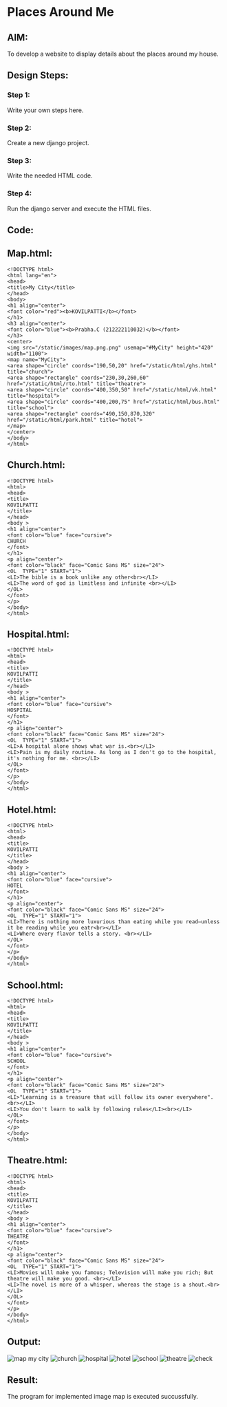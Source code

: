 # Places Around Me
## AIM:
To develop a website to display details about the places around my house.

## Design Steps:

### Step 1:
Write your own steps here.
### Step 2:
Create a new django project.
### Step 3:
Write the needed HTML code.
### Step 4:
Run the django server and execute the HTML files.

## Code:

## Map.html:
```
<!DOCTYPE html>
<html lang="en">
<head>
<title>My City</title>
</head>
<body>
<h1 align="center">
<font color="red"><b>KOVILPATTI</b></font>
</h1>
<h3 align="center">
<font color="blue"><b>Prabha.C (212222110032)</b></font>
</h3>
<center>
<img src="/static/images/map.png.png" usemap="#MyCity" height="420" width="1100">
<map name="MyCity">
<area shape="circle" coords="190,50,20" href="/static/html/ghs.html" title="church">
<area shape="rectangle" coords="230,30,260,60" href="/static/html/rto.html" title="theatre">
<area shape="circle" coords="400,350,50" href="/static/html/vk.html" title="hospital">
<area shape="circle" coords="400,200,75" href="/static/html/bus.html" title="school">
<area shape="rectangle" coords="490,150,870,320" href="/static/html/park.html" title="hotel">
</map>
</center>
</body>
</html>
```

## Church.html:
```
<!DOCTYPE html>
<html>
<head>
<title>
KOVILPATTI
</title>
</head>
<body >
<h1 align="center">
<font color="blue" face="cursive">
CHURCH
</font>
</h1>
<p align="center">
<font color="black" face="Comic Sans MS" size="24">
<OL  TYPE="1" START="1">
<LI>The bible is a book unlike any other<br></LI>     
<LI>The word of god is limitless and infinite <br></LI>
</OL>
</font>
</p>
</body>
</html>
```

## Hospital.html:
```
<!DOCTYPE html>
<html>
<head>
<title>
KOVILPATTI
</title>
</head>
<body >
<h1 align="center">
<font color="blue" face="cursive">
HOSPITAL
</font>
</h1>
<p align="center">
<font color="black" face="Comic Sans MS" size="24">
<OL  TYPE="1" START="1">
<LI>A hospital alone shows what war is.<br></LI>     
<LI>Pain is my daily routine. As long as I don't go to the hospital, it's nothing for me. <br></LI>
</OL>
</font>
</p>
</body>
</html>
```

## Hotel.html:
```
<!DOCTYPE html>
<html>
<head>
<title>
KOVILPATTI
</title>
</head>
<body >
<h1 align="center">
<font color="blue" face="cursive">
HOTEL
</font>
</h1>
<p align="center">
<font color="black" face="Comic Sans MS" size="24">
<OL  TYPE="1" START="1">
<LI>There is nothing more luxurious than eating while you read—unless it be reading while you eatr<br></LI>     
<LI>Where every flavor tells a story. <br></LI>
</OL>
</font>
</p>
</body>
</html>
```

## School.html:
```
<!DOCTYPE html>
<html>
<head>
<title>
KOVILPATTI
</title>
</head>
<body >
<h1 align="center">
<font color="blue" face="cursive">
SCHOOL
</font>
</h1>
<p align="center">
<font color="black" face="Comic Sans MS" size="24">
<OL  TYPE="1" START="1">
<LI>"Learning is a treasure that will follow its owner everywhere".<br></LI>     
<LI>You don't learn to walk by following rules</LI><br></LI>
</OL>
</font>
</p>
</body>
</html>
```

## Theatre.html:
```
<!DOCTYPE html>
<html>
<head>
<title>
KOVILPATTI
</title>
</head>
<body >
<h1 align="center">
<font color="blue" face="cursive">
THEATRE
</font>
</h1>
<p align="center">
<font color="black" face="Comic Sans MS" size="24">
<OL  TYPE="1" START="1">
<LI>Movies will make you famous; Television will make you rich; But theatre will make you good. <br></LI>     
<LI>The novel is more of a whisper, whereas the stage is a shout.<br></LI>
</OL>
</font>
</p>
</body>
</html>
```

## Output:
![map my city](https://user-images.githubusercontent.com/120194155/234469313-1327b49c-5353-4a4a-93ab-7f0b14e49021.png)
![church](https://user-images.githubusercontent.com/120194155/234469387-b1a5a93b-303e-4c05-ba79-99125e5e3d0b.jpg)
![hospital](https://user-images.githubusercontent.com/120194155/234469420-f054ab61-97f5-4db0-8a7b-4da01a545cbf.jpg)
![hotel](https://user-images.githubusercontent.com/120194155/234469446-bfd12d58-b9df-4b1b-8d21-eabb7b7751f9.jpg)
![school](https://user-images.githubusercontent.com/120194155/234469464-60bd25c7-a899-4281-a5a8-b1e726e381be.jpg)
![theatre](https://user-images.githubusercontent.com/120194155/234469479-d427a797-3d9d-4cc1-92ac-300e4fb2cd56.jpg)
![check](https://user-images.githubusercontent.com/120194155/234469497-9511b5a7-4d59-4f7b-863a-ca17e653f4b4.png)

## Result:
The program for implemented image map is executed succussfully.
